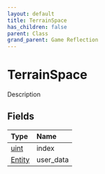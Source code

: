 ```yaml
---
layout: default
title: TerrainSpace
has_children: false
parent: Class
grand_parent: Game Reflection
---
```

# TerrainSpace
Description 

## Fields

| Type | Name |
|:-------------|:--------------|
| [uint](/docs/game-reflection/components/uint) | index |
| [Entity](/docs/game-reflection/classes/entity) | user_data |

